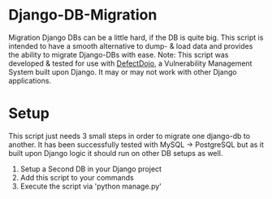 # Django-DB-Migration
Migration Django DBs can be a little hard, if the DB is quite big. This script is intended to have a smooth alternative to dump- &amp; load data and provides the ability to migrate Django-DBs with ease.
Note: This script was developed & tested for use with [DefectDojo](https://github.com/DefectDojo/django-DefectDojo), a Vulnerability Management System built upon Django. It may or may not work with other Django applications.

# Setup
This script just needs 3 small steps in order to migrate one django-db to another. It has been successfully tested with MySQL -> PostgreSQL but as it built upon Django logic it should run on other DB setups as well.

1. Setup a Second DB in your Django project
2. Add this script to your commands
3. Execute the script via 'python manage.py'
